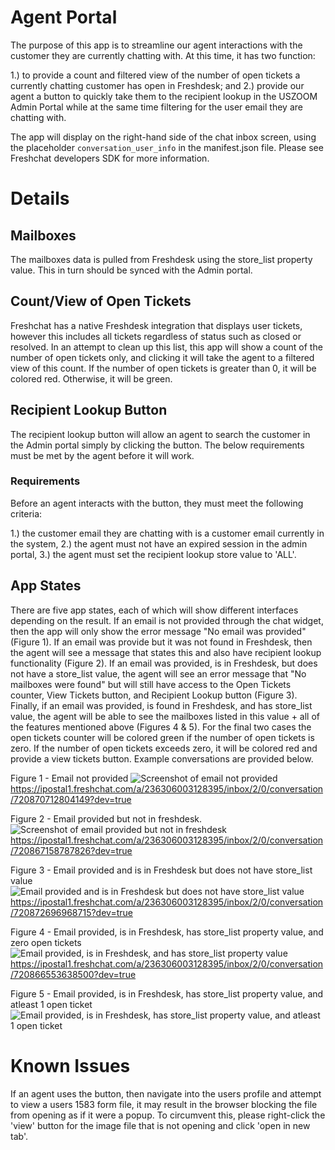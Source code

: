 # Agent Portal

The purpose of this app is to streamline our agent interactions with the customer they are currently chatting with. At this time, it has two function:

1.) to provide a count and filtered view of the number of open tickets a currently chatting customer has open in Freshdesk; and
2.) provide our agent a button to quickly take them to the recipient lookup in the USZOOM Admin Portal while at the same time filtering for the user email they are chatting with.

The app will display on the right-hand side of the chat inbox screen, using the placeholder `conversation_user_info` in the manifest.json file. Please see Freshchat developers SDK for more information.

# Details

## Mailboxes

The mailboxes data is pulled from Freshdesk using the store_list property value. This in turn should be synced with the Admin portal.

## Count/View of Open Tickets

Freshchat has a native Freshdesk integration that displays user tickets, however this includes all tickets regardless of status such as closed or resolved. In an attempt to clean up this list, this app will show a count of the number of open tickets only, and clicking it will take the agent to a filtered view of this count. If the number of open tickets is greater than 0, it will be colored red. Otherwise, it will be green.

## Recipient Lookup Button

The recipient lookup button will allow an agent to search the customer in the Admin portal simply by clicking the button. The below requirements must be met by the agent before it will work.

### Requirements

Before an agent interacts with the button, they must meet the following criteria:

1.) the customer email they are chatting with is a customer email currently in the system,
2.) the agent must not have an expired session in the admin portal,
3.) the agent must set the recipient lookup store value to 'ALL'.

## App States

There are five app states, each of which will show different interfaces depending on the result. If an email is not provided through the chat widget, then the app will only show the error message "No email was provided" (Figure 1). If an email was provide but it was not found in Freshdesk, then the agent will see a message that states this and also have recipient lookup functionality (Figure 2). If an email was provided, is in Freshdesk, but does not have a store_list value, the agent will see an error message that "No mailboxes were found" but will still have access to the Open Tickets counter, View Tickets button, and Recipient Lookup button (Figure 3). Finally, if an email was provided, is found in Freshdesk, and has store_list value, the agent will be able to see the mailboxes listed in this value + all of the features mentioned above (Figures 4 & 5). For the final two cases the open tickets counter will be colored green if the number of open tickets is zero. If the number of open tickets exceeds zero, it will be colored red and provide a view tickets button. Example conversations are provided below.

Figure 1 - Email not provided
![Screenshot of email not provided](fig1.png)
https://ipostal1.freshchat.com/a/236306003128395/inbox/2/0/conversation/720870712804149?dev=true

Figure 2 - Email provided but not in freshdesk.
![Screenshot of email provided but not in freshdesk](fig2.png)
https://ipostal1.freshchat.com/a/236306003128395/inbox/2/0/conversation/720867158787826?dev=true

Figure 3 - Email provided and is in Freshdesk but does not have store_list value
![Email provided and is in Freshdesk but does not have store_list value](fig3.png)
https://ipostal1.freshchat.com/a/236306003128395/inbox/2/0/conversation/720872696968715?dev=true

Figure 4 - Email provided, is in Freshdesk, has store_list property value, and zero open tickets
![Email provided, is in Freshdesk, and has store_list property value](fig4.png)
https://ipostal1.freshchat.com/a/236306003128395/inbox/2/0/conversation/720866553638500?dev=true

Figure 5 - Email provided, is in Freshdesk, has store_list property value, and atleast 1 open ticket
![Email provided, is in Freshdesk, has store_list property value, and atleast 1 open ticket](fig5.png)

# Known Issues

If an agent uses the button, then navigate into the users profile and attempt to view a users 1583 form file, it may result in the browser blocking the file from opening as if it were a popup. To circumvent this, please right-click the 'view' button for the image file that is not opening and click 'open in new tab'.
